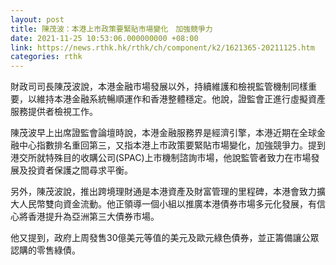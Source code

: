 ```yaml
---
layout: post
title: 陳茂波：本港上市政策要緊貼市場變化　加強競爭力
date: 2021-11-25 10:53:06.000000000 +08:00
link: https://news.rthk.hk/rthk/ch/component/k2/1621365-20211125.htm
categories: rthk
---
```


財政司司長陳茂波說，本港金融市場發展以外，持續維護和檢視監管機制同樣重要，以維持本港金融系統暢順運作和香港整體穩定。他說，證監會正進行虛擬資產服務提供者檢視工作。 

陳茂波早上出席證監會論壇時說，本港金融服務界是經濟引擎，本港近期在全球金融中心指數排名重回第三，又指本港上市政策要緊貼市場變化，加強競爭力。提到港交所就特殊目的收購公司(SPAC)上市機制諮詢市場，他說監管者致力在市場發展及投資者保護之間尋求平衡。 

另外，陳茂波說，推出跨境理財通是本港資產及財富管理的里程碑，本港會致力擴大人民幣雙向資金流動。他正領導一個小組以推廣本港債券市場多元化發展，有信心將香港提升為亞洲第三大債券市場。

他又提到，政府上周發售30億美元等值的美元及歐元綠色債券，並正籌備讓公眾認購的零售綠債。
